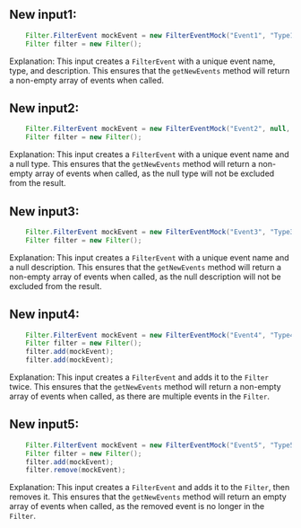 ## New input1:
```java
    Filter.FilterEvent mockEvent = new FilterEventMock("Event1", "Type1", "Description1");
    Filter filter = new Filter();
```
Explanation: This input creates a `FilterEvent` with a unique event name, type, and description. This ensures that the `getNewEvents` method will return a non-empty array of events when called.

## New input2:
```java
    Filter.FilterEvent mockEvent = new FilterEventMock("Event2", null, "Description2");
    Filter filter = new Filter();
```
Explanation: This input creates a `FilterEvent` with a unique event name and a null type. This ensures that the `getNewEvents` method will return a non-empty array of events when called, as the null type will not be excluded from the result.

## New input3:
```java
    Filter.FilterEvent mockEvent = new FilterEventMock("Event3", "Type3", null);
    Filter filter = new Filter();
```
Explanation: This input creates a `FilterEvent` with a unique event name and a null description. This ensures that the `getNewEvents` method will return a non-empty array of events when called, as the null description will not be excluded from the result.

## New input4:
```java
    Filter.FilterEvent mockEvent = new FilterEventMock("Event4", "Type4", "Description4");
    Filter filter = new Filter();
    filter.add(mockEvent);
    filter.add(mockEvent);
```
Explanation: This input creates a `FilterEvent` and adds it to the `Filter` twice. This ensures that the `getNewEvents` method will return a non-empty array of events when called, as there are multiple events in the `Filter`.

## New input5:
```java
    Filter.FilterEvent mockEvent = new FilterEventMock("Event5", "Type5", "Description5");
    Filter filter = new Filter();
    filter.add(mockEvent);
    filter.remove(mockEvent);
```
Explanation: This input creates a `FilterEvent` and adds it to the `Filter`, then removes it. This ensures that the `getNewEvents` method will return an empty array of events when called, as the removed event is no longer in the `Filter`.

